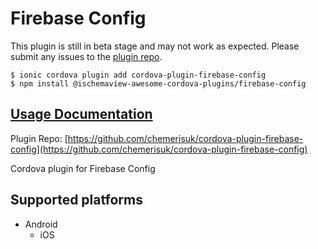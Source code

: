 # Firebase Config

 This plugin is still in beta stage and may not work as expected. Please submit any issues to the [plugin repo](https://github.com/danielsogl/awesome-cordova-plugins/tree/8516b357edaca8fc543713ba99c42cfde0225f86/issues/README.md).

```text
$ ionic cordova plugin add cordova-plugin-firebase-config
$ npm install @ischemaview-awesome-cordova-plugins/firebase-config
```

## [Usage Documentation](https://danielsogl.gitbook.io/awesome-cordova-plugins/plugins/firebase-config/)

Plugin Repo: [https://github.com/chemerisuk/cordova-plugin-firebase-config](https://github.com/chemerisuk/cordova-plugin-firebase-config)

Cordova plugin for Firebase Config

## Supported platforms

* Android
  * iOS

